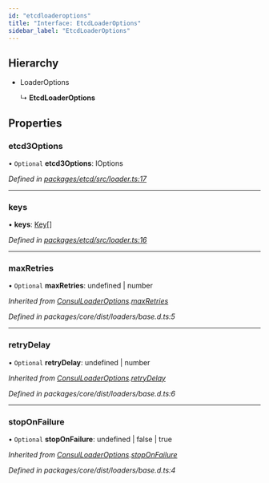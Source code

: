 ```yaml
---
id: "etcdloaderoptions"
title: "Interface: EtcdLoaderOptions"
sidebar_label: "EtcdLoaderOptions"
---
```


## Hierarchy

- LoaderOptions

  ↳ **EtcdLoaderOptions**

## Properties

### etcd3Options

• `Optional` **etcd3Options**: IOptions

_Defined in [packages/etcd/src/loader.ts:17](https://github.com/willsoto/node-konfig/blob/60bd8de/packages/etcd/src/loader.ts#L17)_

---

### keys

• **keys**: [Key](key.md)[]

_Defined in [packages/etcd/src/loader.ts:16](https://github.com/willsoto/node-konfig/blob/60bd8de/packages/etcd/src/loader.ts#L16)_

---

### maxRetries

• `Optional` **maxRetries**: undefined \| number

_Inherited from [ConsulLoaderOptions](consulloaderoptions.md).[maxRetries](consulloaderoptions.md#maxretries)_

_Defined in packages/core/dist/loaders/base.d.ts:5_

---

### retryDelay

• `Optional` **retryDelay**: undefined \| number

_Inherited from [ConsulLoaderOptions](consulloaderoptions.md).[retryDelay](consulloaderoptions.md#retrydelay)_

_Defined in packages/core/dist/loaders/base.d.ts:6_

---

### stopOnFailure

• `Optional` **stopOnFailure**: undefined \| false \| true

_Inherited from [ConsulLoaderOptions](consulloaderoptions.md).[stopOnFailure](consulloaderoptions.md#stoponfailure)_

_Defined in packages/core/dist/loaders/base.d.ts:4_
